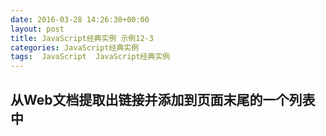 ```yaml
---
date: 2016-03-28 14:26:30+00:00
layout: post
title: JavaScript经典实例 示例12-3
categories: JavaScript经典实例
tags:  JavaScript  JavaScript经典实例
---
```


从Web文档提取出链接并添加到页面末尾的一个列表中
----------------

<html>
    <head>
        <title>Moving Links</title>
        <style type="text/css">
            ul li
            {
                list-style-type: none;
                padding-bottom: 5px;
            }
            
        </style>
        <script type="text/javascript">
            window.onload = function() {
                var links = document.querySelectorAll('a'),
                    footnote = document.createElement('ul');
                    
                // 针对所有的链接
                for (var i = 0; i < links.length; i++) {
                    
                    // 获取父节点
                    var parent = links[i].parentNode,
                    
                    // 创建编号索引文本
                        num = document.createTextNode(i + 1),
                        sup = document.createElement('sup');
                    sup.appendChild(num);
                    
                    // 处理子节点
                    var children = links[i].childNodes;
                    
                    for (var j = 0; j < children.length; j++) {
                        var newChild = children[j].cloneNode(true);
                        
                        parent.insertBefore(newChild, links[i]);
                    }
                    
                    // 添加上标编号
                    var sup2 = sup.cloneNode(true);
                    
                    parent.insertBefore(sup2, links[i]);
                    
                    // 添加到脚注的一个链接
                    var li = document.createElement('li');
                    
                    li.appendChild(sup);
                    li.appendChild(links[i]);
                    footnote.appendChild(li);
                }
                
                document.getElementsByTagName('body')[0].appendChild(footnote);
            }
                        
        </script>
    </head>
    <body>
        <div id="target">
            <p>
                A favorite place of mine to visit in St. Louis is the 
                <a href="http://www.mobot.org/">Missouri Botanical Gardens</a>
                Great flowers all year round, though, are the 
                <a href="http://stlzoo.org/">St. Louis Zoo</a>, the 
                <a href="http://www.nps.gov/jeff/index.htm"><em>Gateway Arch</em></a>
                , the <a href="http://www.citygardenstl.org/">City Garden</a>
                , and the <a href="http://mdc.mo.gov/areas/cnc/powder/">Powder Valley Conservation Nature Center</a>
            </p>
        </div>
    </body>
</html>

源码如下：

{% highlight html linenos %}
<!DOCTYPE html>
<html>
    <head>
        <title>Moving Links</title>
        <style type="text/css">
            ul li
            {
                list-style-type: none;
                padding-bottom: 5px;
            }
            
        </style>
        <script type="text/javascript">
            window.onload = function() {
                var links = document.querySelectorAll('a'),
                    footnote = document.createElement('ul');
                    
                // 针对所有的链接
                for (var i = 0; i < links.length; i++) {
                    
                    // 获取父节点
                    var parent = links[i].parentNode,
                    
                    // 创建编号索引文本
                        num = document.createTextNode(i + 1),
                        sup = document.createElement('sup');
                    sup.appendChild(num);
                    
                    // 处理子节点
                    var children = links[i].childNodes;
                    
                    for (var j = 0; j < children.length; j++) {
                        var newChild = children[j].cloneNode(true);
                        
                        parent.insertBefore(newChild, links[i]);
                    }
                    
                    // 添加上标编号
                    var sup2 = sup.cloneNode(true);
                    
                    parent.insertBefore(sup2, links[i]);
                    
                    // 添加到脚注的一个链接
                    var li = document.createElement('li');
                    
                    li.appendChild(sup);
                    li.appendChild(links[i]);
                    footnote.appendChild(li);
                }
                
                document.getElementsByTagName('body')[0].appendChild(footnote);
            }
                        
        </script>
    </head>
    <body>
        <div id="target">
            <p>
                A favorite place of mine to visit in St. Louis is the 
                <a href="http://www.mobot.org/">Missouri Botanical Gardens</a>
                Great flowers all year round, though, are the 
                <a href="http://stlzoo.org/">St. Louis Zoo</a>, the 
                <a href="http://www.nps.gov/jeff/index.htm"><em>Gateway Arch</em></a>
                , the <a href="http://www.citygardenstl.org/">City Garden</a>
                , and the <a href="http://mdc.mo.gov/areas/cnc/powder/">Powder Valley Conservation Nature Center</a>
            </p>
        </div>
    </body>
</html>
{% endhighlight %}
